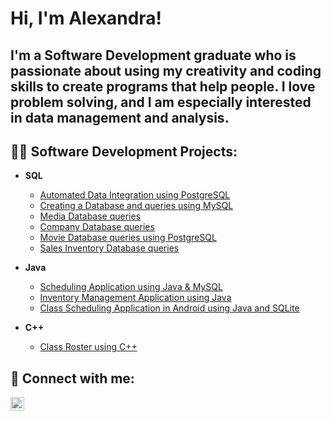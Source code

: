 <h1>Hi, I'm Alexandra! <br/></h1>
<h2>I'm a Software Development graduate who is passionate about using my creativity and coding skills to create programs that help people. I love problem solving, and I am especially interested in data management and analysis.</h2>


<h2>👩‍💻 Software Development Projects:</h2>

- <b>SQL</b>
  - [Automated Data Integration using PostgreSQL ](https://github.com/ascurtu1/SQL_Automated-Data-Integration)
  - [Creating a Database and queries using MySQL](https://github.com/ascurtu1/SQL_Database-Design)
  - [Media Database queries](https://github.com/ascurtu1/SQL_MediaDatabase/blob/main/Queries)
  - [Company Database queries](https://github.com/ascurtu1/SQL_Fortune500Analysis/blob/main/SQL_Queries)
  - [Movie Database queries using PostgreSQL](https://github.com/ascurtu1/PostgreSQL_MovieAnalytics/blob/main/PostgreSQL_MovieAnalytics)
  - [Sales Inventory Database queries](https://github.com/ascurtu1/SQL_SalesInventoryQueries/tree/main)
 
  
 
- <b>Java</b>
  - [Scheduling Application using Java & MySQL](https://github.com/ascurtu1/Java_Scheduling_Application)
  - [Inventory Management Application using Java](https://github.com/ascurtu1/JavaInventoryApplication/tree/main/Inventory%20Application)
  - [Class Scheduling Application in Android using Java and SQLite](https://github.com/ascurtu1/StudentSchedulerAndroid)
  

- <b>C++</b>
  - [Class Roster using C++](https://github.com/ascurtu1/C-Class-Roster/tree/master)



 

<h2> 🤳 Connect with me:</h2>

[<img align="left" alt="AlexandraScurtu | LinkedIn" width="22px" src="https://cdn.jsdelivr.net/npm/simple-icons@v3/icons/linkedin.svg" />][linkedin]

[linkedin]: https://www.linkedin.com/in/alexandraalexandru/




